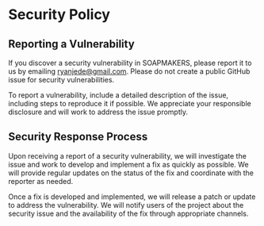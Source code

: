 # Security Policy

## Reporting a Vulnerability

If you discover a security vulnerability in SOAPMAKERS, please report it to us by emailing ryanjede@gmail.com. Please do not create a public GitHub issue for security vulnerabilities.

To report a vulnerability, include a detailed description of the issue, including steps to reproduce it if possible. We appreciate your responsible disclosure and will work to address the issue promptly.

## Security Response Process

Upon receiving a report of a security vulnerability, we will investigate the issue and work to develop and implement a fix as quickly as possible. We will provide regular updates on the status of the fix and coordinate with the reporter as needed.

Once a fix is developed and implemented, we will release a patch or update to address the vulnerability. We will notify users of the project about the security issue and the availability of the fix through appropriate channels.
